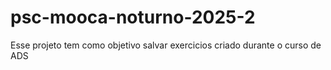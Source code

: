 # psc-mooca-noturno-2025-2
Esse projeto tem como objetivo salvar exercicios criado durante o curso de ADS